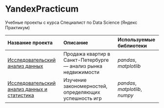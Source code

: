 # YandexPracticum
Учебные проекты с курса Специалист по Data Science (Яндекс Практикум)

| Название проекта | Описание | Используемые библиотеки | 
| :---------------------- | :---------------------- | :---------------------- |
| [Исследовательский анализ данных](EDA) | Продажа квартир в Санкт-Петербурге — анализ рынка недвижимости | *pandas*, *matplotlib* |
| [Исследовательский анализ данных и статистика](EDA_sbornyi) | Изучение закономерностей, определяющих успешность игр | *pandas*, *matplotlib*, *numpy* |
